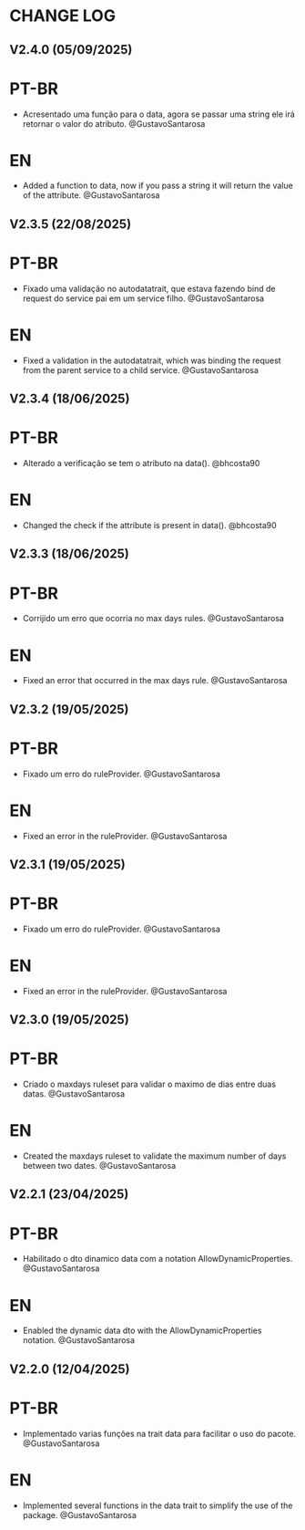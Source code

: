 # CHANGE LOG

## V2.4.0 (05/09/2025)

# PT-BR

- Acresentado uma função para o data, agora se passar uma string ele irá retornar o valor do atributo. @GustavoSantarosa

# EN

- Added a function to data, now if you pass a string it will return the value of the attribute. @GustavoSantarosa

## V2.3.5 (22/08/2025)

# PT-BR

- Fixado uma validação no autodatatrait, que estava fazendo bind de request do service pai em um service filho.  @GustavoSantarosa

# EN

- Fixed a validation in the autodatatrait, which was binding the request from the parent service to a child service. @GustavoSantarosa

## V2.3.4 (18/06/2025)

# PT-BR

- Alterado a verificação se tem o atributo na data(). @bhcosta90

# EN

- Changed the check if the attribute is present in data(). @bhcosta90

## V2.3.3 (18/06/2025)

# PT-BR

- Corrijido um erro que ocorria no max days rules. @GustavoSantarosa

# EN

- Fixed an error that occurred in the max days rule. @GustavoSantarosa

## V2.3.2 (19/05/2025)

# PT-BR

- Fixado um erro do ruleProvider. @GustavoSantarosa

# EN

- Fixed an error in the ruleProvider. @GustavoSantarosa

## V2.3.1 (19/05/2025)

# PT-BR

- Fixado um erro do ruleProvider. @GustavoSantarosa

# EN

- Fixed an error in the ruleProvider. @GustavoSantarosa

## V2.3.0 (19/05/2025)

# PT-BR

- Criado o maxdays ruleset para validar o maximo de dias entre duas datas. @GustavoSantarosa

# EN

- Created the maxdays ruleset to validate the maximum number of days between two dates. @GustavoSantarosa

## V2.2.1 (23/04/2025)

# PT-BR

- Habilitado o dto dinamico data com a notation AllowDynamicProperties. @GustavoSantarosa

# EN

- Enabled the dynamic data dto with the AllowDynamicProperties notation. @GustavoSantarosa

## V2.2.0 (12/04/2025)

# PT-BR

- Implementado varias funções na trait data para facilitar o uso do pacote. @GustavoSantarosa

# EN

- Implemented several functions in the data trait to simplify the use of the package. @GustavoSantarosa
